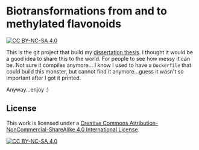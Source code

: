 Biotransformations from and to methylated flavonoids
===

[![CC BY-NC-SA 4.0][cc-by-nc-sa-shield]][cc-by-nc-sa]

This is the git project that build my [dissertation thesis](https://digital.bibliothek.uni-halle.de/ulbhalhs/urn/urn:nbn:de:gbv:3:4-20753).
I thought it would be a good idea to share this to the world. For people to see how messy it can be. Not sure it compiles anymore...
I know I used to have a `Dockerfile` that could build this monster, but cannot find it anymore...guess it wasn't so important after I got it printed.

Anyway...enjoy :)

## License

This work is licensed under a
[Creative Commons Attribution-NonCommercial-ShareAlike 4.0 International License][cc-by-nc-sa].

[![CC BY-NC-SA 4.0][cc-by-nc-sa-image]][cc-by-nc-sa]

[cc-by-nc-sa]: http://creativecommons.org/licenses/by-nc-sa/4.0/
[cc-by-nc-sa-image]: https://licensebuttons.net/l/by-nc-sa/4.0/88x31.png
[cc-by-nc-sa-shield]: https://img.shields.io/badge/License-CC%20BY--NC--SA%204.0-lightgrey.svg
